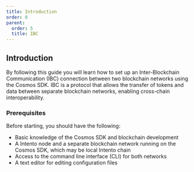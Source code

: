 ```yaml
---
title: Introduction
order: 0
parent:
  order: 5
  title: IBC 
---
```


## Introduction

By following this guide you will learn how to set up an Inter-Blockchain Communication (IBC) connection between two blockchain networks using the Cosmos SDK. IBC is a protocol that allows the transfer of tokens and data between separate blockchain networks, enabling cross-chain interoperability.

### Prerequisites

Before starting, you should have the following:

- Basic knowledge of the Cosmos SDK and blockchain development
- A Intento node and a separate blockchain network running on the Cosmos SDK, which may be local Intento chain
- Access to the command line interface (CLI) for both networks
- A text editor for editing configuration files